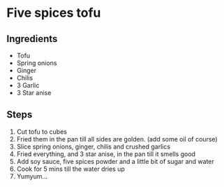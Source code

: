 # Five spices tofu

## Ingredients

* Tofu
* Spring onions
* Ginger
* Chilis
* 3 Garlic
* 3 Star anise

## Steps

1. Cut tofu to cubes
1. Fried them in the pan till all sides are golden. (add some oil of course)
1. Slice spring onions, ginger, chilis and crushed garlics
1. Fried everything, and 3 star anise, in the pan till it smells good
1. Add soy sauce, five spices powder and a little bit of sugar and water
1. Cook for 5 mins till the water dries up
1. Yumyum...
